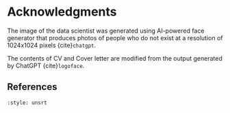 # Acknowledgments

The image of the data scientist was generated using AI-powered face generator that produces photos of people who do not exist at a resolution of 1024x1024 pixels {cite}`chatgpt`.

The contents of CV and Cover letter are modified from the output generated by ChatGPT {cite}`logoface`.

## References

```{bibliography}
:style: unsrt
```

